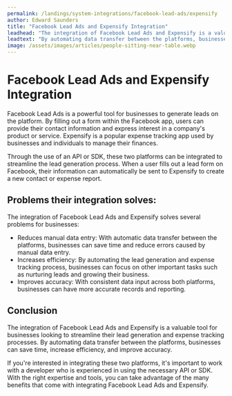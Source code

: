 ```yaml
---
permalink: /landings/system-integrations/facebook-lead-ads/expensify
author: Edward Saunders
title: "Facebook Lead Ads and Expensify Integration"
leadhead: "The integration of Facebook Lead Ads and Expensify is a valuable tool for businesses looking to streamline their lead generation and expense tracking processes"
leadtext: "By automating data transfer between the platforms, businesses can save time, increase efficiency, and improve accuracy."
image: /assets/images/articles/people-sitting-near-table.webp
---
```

<div class="arttext">  <h1>Facebook Lead Ads and Expensify Integration</h1>

  <p>Facebook Lead Ads is a powerful tool for businesses to generate leads on the platform. By filling out a form within the Facebook app, users can provide their contact information and express interest in a company's product or service. Expensify is a popular expense tracking app used by businesses and individuals to manage their finances.</p>

  <p>Through the use of an API or SDK, these two platforms can be integrated to streamline the lead generation process. When a user fills out a lead form on Facebook, their information can automatically be sent to Expensify to create a new contact or expense report.</p>

  <h2>Problems their integration solves:</h2>

  <p>The integration of Facebook Lead Ads and Expensify solves several problems for businesses:</p>

  <ul>
    <li>Reduces manual data entry: With automatic data transfer between the platforms, businesses can save time and reduce errors caused by manual data entry.</li>
    <li>Increases efficiency: By automating the lead generation and expense tracking process, businesses can focus on other important tasks such as nurturing leads and growing their business.</li>
    <li>Improves accuracy: With consistent data input across both platforms, businesses can have more accurate records and reporting.</li>
  </ul>

  <h2>Conclusion</h2>

  <p>The integration of Facebook Lead Ads and Expensify is a valuable tool for businesses looking to streamline their lead generation and expense tracking processes. By automating data transfer between the platforms, businesses can save time, increase efficiency, and improve accuracy.</p>

  <p>If you're interested in integrating these two platforms, it's important to work with a developer who is experienced in using the necessary API or SDK. With the right expertise and tools, you can take advantage of the many benefits that come with integrating Facebook Lead Ads and Expensify.</p>

</div>